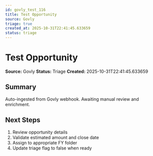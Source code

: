 ```yaml
---
id: govly_test_116
title: Test Opportunity
source: Govly
triage: true
created_at: 2025-10-31T22:41:45.633659
status: triage
---
```


# Test Opportunity

**Source:** Govly
**Status:** Triage
**Created:** 2025-10-31T22:41:45.633659

## Summary

Auto-ingested from Govly webhook. Awaiting manual review and enrichment.

## Next Steps

1. Review opportunity details
2. Validate estimated amount and close date
3. Assign to appropriate FY folder
4. Update triage flag to false when ready
